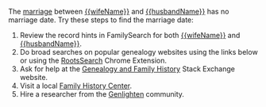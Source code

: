 The [marriage](https://familysearch.org/tree/#view=coupleRelationship&relationshipId={{crid}})
between [{{wifeName}}](https://familysearch.org/tree/#view=allMatchingRecords&person={{wid}}) and [{{husbandName}}](https://familysearch.org/tree/#view=allMatchingRecords&person={{hid}}) has no marriage date. 
Try these steps to find the marriage date:
  
1. Review the record hints in FamilySearch for both [{{wifeName}}](https://familysearch.org/tree/#view=allMatchingRecords&person={{wid}}) and [{{husbandName}}](https://familysearch.org/tree/#view=allMatchingRecords&person={{hid}}).
1. Do broad searches on popular genealogy websites using the links below or using the [RootsSearch](https://chrome.google.com/webstore/detail/rootssearch/aolcffalbhpnojekmimmelebjchjmmgn?hl=en) Chrome Extension.
1. Ask for help at the [Genealogy and Family History](http://genealogy.stackexchange.com/) Stack Exchange website.
1. Visit a local [Family History Center](https://familysearch.org/ask/help#localResource).
1. Hire a researcher from the [Genlighten](http://www.genlighten.com/) community.
